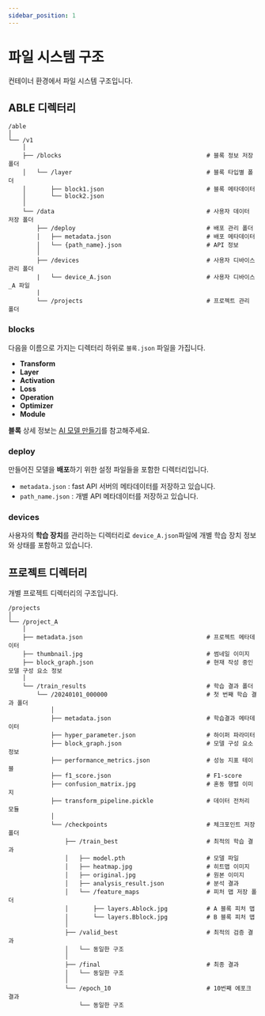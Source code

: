 ```yaml
---
sidebar_position: 1
---
```


# 파일 시스템 구조

컨테이너 환경에서 파일 시스템 구조입니다.

## ABLE 디렉터리

```
/able
│
└── /v1
    │
    ├── /blocks                                         # 블록 정보 저장 폴더
    │   └── /layer                                      # 블록 타입별 폴더
    │       ├── block1.json                             # 블록 메타데이터
    │       └── block2.json
    │
    └── /data                                           # 사용자 데이터 저장 폴더
        ├── /deploy                                     # 배포 관리 폴더
        │   ├── metadata.json                           # 배포 메타데이터
        │   └── {path_name}.json                        # API 정보
        │
        ├── /devices                                    # 사용자 디바이스 관리 폴더
        |   └── device_A.json                           # 사용자 디바이스_A 파일
        |
        └── /projects                                   # 프로젝트 관리 폴더
```

### blocks

다음을 이름으로 가지는 디렉터리 하위로 `블록.json` 파일을 가집니다.

- **Transform**
- **Layer**
- **Activation**
- **Loss**
- **Operation**
- **Optimizer**
- **Module**

**블록** 상세 정보는 [AI 모델 만들기](../tutorial-block-coding/make-model.md)를 참고해주세요.

### deploy

만들어진 모델을 **배포**하기 위한 설정 파일들을 포함한 디렉터리입니다.

- `metadata.json` : fast API 서버의 메타데이터를 저장하고 있습니다.
- `path_name.json` : 개별 API 메타데이터를 저장하고 있습니다.

### devices

사용자의 **학습 장치**를 관리하는 디렉터리로 `device_A.json`파일에 개별 학습 장치 정보와 상태를 포함하고 있습니다.

## 프로젝트 디렉터리

개별 프로젝트 디렉터리의 구조입니다.

```
/projects
│
└── /project_A
    │
    ├── metadata.json                                   # 프로젝트 메타데이터
    ├── thumbnail.jpg                                   # 썸네일 이미지
    ├── block_graph.json                                # 현재 작성 중인 모델 구성 요소 정보
    │
    └── /train_results                                  # 학습 결과 폴더
        └── /20240101_000000                            # 첫 번째 학습 결과 폴더
            │
            ├── metadata.json                           # 학습결과 메타데이터
            ├── hyper_parameter.json                    # 하이퍼 파라미터
            ├── block_graph.json                        # 모델 구성 요소 정보
            ├── performance_metrics.json                # 성능 지표 테이블
            ├── f1_score.json                           # F1-score
            ├── confusion_matrix.jpg                    # 혼동 행렬 이미지
            ├── transform_pipeline.pickle               # 데이터 전처리 모듈
            │
            └── /checkpoints                            # 체크포인트 저장 폴더
                ├── /train_best                         # 최적의 학습 결과
                │   ├── model.pth                       # 모델 파일
                │   ├── heatmap.jpg                     # 히트맵 이미지
                │   ├── original.jpg                    # 원본 이미지
                │   ├── analysis_result.json            # 분석 결과
                │   └── /feature_maps                   # 피처 맵 저장 폴더
                │       ├── layers.Ablock.jpg           # A 블록 피처 맵
                │       └── layers.Bblock.jpg           # B 블록 피처 맵
                │
                ├── /valid_best                         # 최적의 검증 결과
                │   └── 동일한 구조
                │
                ├── /final                              # 최종 결과
                │   └── 동일한 구조
                │
                └── /epoch_10                           # 10번째 에포크 결과
                    └── 동일한 구조

```
